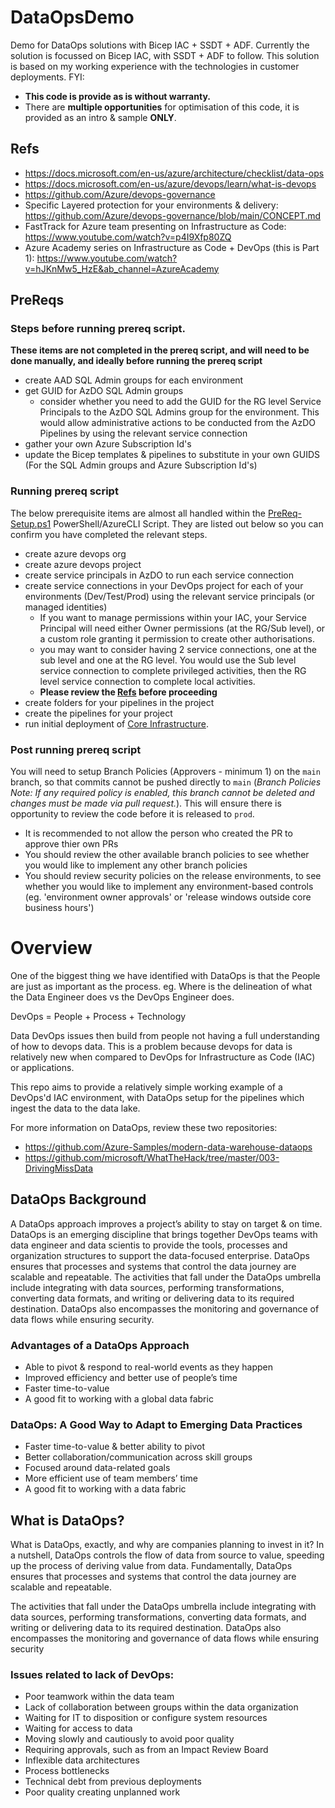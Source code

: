 # DataOpsDemo
Demo for DataOps solutions with Bicep IAC + SSDT + ADF. Currently the solution is focussed on Bicep IAC, with SSDT + ADF to follow. This solution is based on my working experience with the technologies in customer deployments. FYI:

* **This code is provide as is without warranty.**
* There are **multiple opportunities** for optimisation of this code, it is provided as an intro & sample **ONLY**.

## Refs

* https://docs.microsoft.com/en-us/azure/architecture/checklist/data-ops
* https://docs.microsoft.com/en-us/azure/devops/learn/what-is-devops
* https://github.com/Azure/devops-governance
* Specific Layered protection for your environments & delivery: https://github.com/Azure/devops-governance/blob/main/CONCEPT.md
* FastTrack for Azure team presenting on Infrastructure as Code: https://www.youtube.com/watch?v=p4I9Xfp80ZQ
* Azure Academy series on Infrastructure as Code + DevOps (this is Part 1): https://www.youtube.com/watch?v=hJKnMw5_HzE&ab_channel=AzureAcademy
## PreReqs

### Steps before running prereq script.

**These items are not completed in the prereq script, and will need to be done manually, and ideally before running the prereq script**
- create AAD SQL Admin groups for each environment
- get GUID for AzDO SQL Admin groups
    - consider whether you need to add the GUID for the RG level Service Principals to the AzDO SQL Admins group for the environment. This would allow  administrative actions to be conducted from the AzDO Pipelines by using the relevant service connection
- gather your own Azure Subscription Id's
- update the Bicep templates & pipelines to substitute in your own GUIDS (For the SQL Admin groups and Azure Subscription Id's)

### Running prereq script
The below prerequisite items are almost all handled within the [PreReq-Setup.ps1](.\PreReq-Setup.ps1) PowerShell/AzureCLI Script. They are listed out below so you can confirm you have completed the relevant steps.
- create azure devops org
- create azure devops project
- create service principals in AzDO to run each service connection
- create service connections in your DevOps project for each of your environments (Dev/Test/Prod) using the relevant service principals (or managed identities)
    - If you want to manage permissions within your IAC, your Service Principal will need either Owner permissions (at the RG/Sub level), or a custom role granting it permission to create other authorisations.
    - you may want to consider having 2 service connections, one at the sub level and one at the RG level. You would use the Sub level service connection to complete privileged activities, then the RG level service connection to complete local activities.
    - **Please review the [Refs](#refs) before proceeding**
- create folders for your pipelines in the project
- create the pipelines for your project
- run initial deployment of [Core Infrastructure](.\source\CoreInfrastructure).

### Post running prereq script

You will need to setup Branch Policies (Approvers - minimum 1) on the `main` branch, so that commits cannot be pushed directly to `main` (_Branch Policies Note: If any required policy is enabled, this branch cannot be deleted and changes must be made via pull request._). This will ensure there is opportunity to review the code before it is released to `prod`.
  * It is recommended to not allow the person who created the PR to approve thier own PRs
  * You should review the other available branch policies to see whether you would like to implement any other branch policies
  * You should review security policies on the release environments, to see whether you would like to implement any environment-based controls (eg. 'environment owner approvals' or 'release windows outside core business hours')

# Overview

One of the biggest thing we have identified with DataOps is that the People are just as important as the process. eg. Where is the delineation of what the Data Engineer does vs the DevOps Engineer does.

DevOps = People + Process + Technology

Data DevOps issues then build from people not having a full understanding of how to devops data. This is a problem because devops for data is relatively new when compared to DevOps for Infrastructure as Code (IAC) or applications.

This repo aims to provide a relatively simple working example of a DevOps'd IAC environment, with DataOps setup for the pipelines which ingest the data to the data lake.

For more information on DataOps, review these two repositories:
* https://github.com/Azure-Samples/modern-data-warehouse-dataops
* https://github.com/microsoft/WhatTheHack/tree/master/003-DrivingMissData

## DataOps Background
A DataOps approach improves a project’s ability to stay on target & on time. DataOps is an emerging discipline that brings together DevOps teams with data engineer and data scientis to provide the tools, processes and organization structures to support the data-focused enterprise. DataOps ensures that processes and systems that control the data journey are scalable and repeatable. The activities that fall under the DataOps umbrella include integrating with data sources, performing transformations, converting data formats, and writing or delivering data to its required destination. DataOps also encompasses the monitoring and governance of data flows while ensuring security. 

### Advantages of a DataOps Approach 
* Able to pivot & respond to real-world events as they happen 
* Improved efficiency and better use of people’s time 
* Faster time-to-value 
* A good fit to working with a global data fabric 

### DataOps: A Good Way to Adapt to Emerging Data Practices 
* Faster time-to-value & better ability to pivot
* Better collaboration/communication across skill groups 
* Focused around data-related goals 
* More efficient use of team members’ time 
* A good fit to working with a data fabric 

## What is DataOps?

What is DataOps, exactly, and why are companies planning to invest in it? In a nutshell, DataOps controls the flow of data from source to value, speeding up the process of deriving value from data. Fundamentally, DataOps ensures that processes and systems that control the data journey are scalable and repeatable.

The activities that fall under the DataOps umbrella include integrating with data sources, performing transformations, converting data formats, and writing or delivering data to its required destination. DataOps also encompasses the monitoring and governance of data flows while ensuring security

### Issues related to lack of DevOps:
* Poor teamwork within the data team
* Lack of collaboration between groups within the data organization
* Waiting for IT to disposition or configure system resources
* Waiting for access to data
* Moving slowly and cautiously to avoid poor quality
* Requiring approvals, such as from an Impact Review Board
* Inflexible data architectures
* Process bottlenecks
* Technical debt from previous deployments
* Poor quality creating unplanned work
